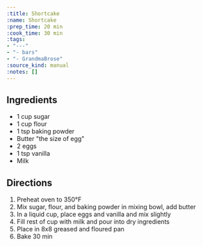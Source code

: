 ```yaml
---
:title: Shortcake
:name: Shortcake
:prep_time: 20 min
:cook_time: 30 min
:tags:
- "---"
- "- bars"
- "- GrandmaBrose"
:source_kind: manual
:notes: []
---
```


## Ingredients
- 1 cup sugar
- 1 cup flour
- 1 tsp baking powder
- Butter "the size of  egg"
- 2 eggs
- 1 tsp vanilla
- Milk


## Directions
1. Preheat oven to 350°F
2. Mix sugar, flour, and baking powder in mixing bowl, add butter
3. In a liquid cup, place eggs and vanilla and mix slightly
4. Fill rest of cup with milk and pour into dry ingredients
5. Place in 8x8 greased and floured pan
6. Bake 30 min
